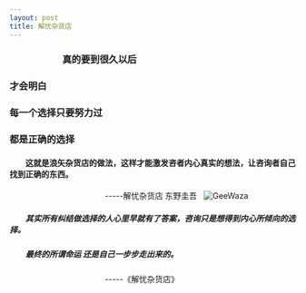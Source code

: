 ```yaml
---
layout: post
title: 解忧杂货店
---
```

###                          真的要到很久以后
###                             才会明白 
###                        每一个选择只要努力过
###                           都是正确的选择
#### &emsp;&emsp;这就是浪矢杂货店的做法，这样才能激发咨者内心真实的想法，让咨询者自己找到正确的东西。 ######
&emsp;&emsp;&emsp;&emsp;&emsp;&emsp;&emsp;&emsp;&emsp;&emsp;&emsp;&emsp;-----解忧杂货店  东野圭吾  
![GeeWaza](https://github.com/liyuanY/liyuanY.github.io/blob/master/images/2017122901.jpg?raw=true)
##### &emsp;&emsp;其实所有纠结做选择的人心里早就有了答案，咨询只是想得到内心所倾向的选择。
##### &emsp;&emsp;最终的所谓命运 还是自己一步步走出来的。
&emsp;&emsp;&emsp;&emsp;&emsp;&emsp;&emsp;&emsp;&emsp;&emsp;&emsp;&emsp;-----《解忧杂货店》
